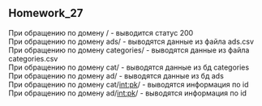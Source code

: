 ## Homework_27<br/>
При обращению по  домену  / - выводится статус 200<br/>
При обращению по  домену  ads/ - выводятся данные из файла ads.csv<br/>
При обращению по  домену  categories/ - выводятся данные из файла categories.csv<br/>
При обращению по  домену  cat/ - выводятся данные из бд сategories<br/>
При обращению по  домену  ad/ - выводятся данные из бд ads<br/>
При обращению по  домену  cat/<int:pk>/ - выводятся информация по id<br/>
При обращению по  домену  ad/<int:pk>/ - выводятся информация по id
